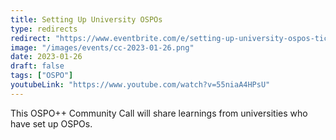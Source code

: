 ```yaml
---
title: Setting Up University OSPOs
type: redirects
redirect: "https://www.eventbrite.com/e/setting-up-university-ospos-tickets-510597269177"
image: "/images/events/cc-2023-01-26.png"
date: 2023-01-26
draft: false
tags: ["OSPO"]
youtubeLink: "https://www.youtube.com/watch?v=55niaA4HPsU"
---
```


This OSPO++ Community Call will share learnings from universities who have set up OSPOs.